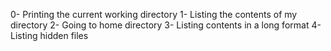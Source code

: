0- Printing the current working directory
1- Listing the contents of my directory
2- Going to home directory
3- Listing contents in a long format
4- Listing hidden files
